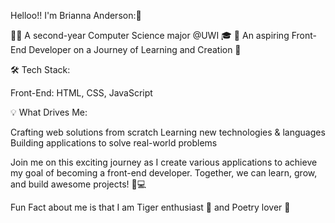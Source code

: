 Helloo!! I'm Brianna Anderson:👋

👨‍💻 A second-year Computer Science major @UWI 🎓
🚀 An aspiring Front-End Developer on a Journey of Learning and Creation 🌟

🛠️ Tech Stack:

Front-End: HTML, CSS, JavaScript

💡 What Drives Me:

Crafting web solutions from scratch
Learning new technologies & languages
Building applications to solve real-world problems

Join me on this exciting journey as I create various applications to achieve my goal of becoming a front-end developer. Together, we can learn, grow, and build awesome projects! 🚀💻

Fun Fact about me is that I am Tiger enthusiast 🐅 and Poetry lover 📜
